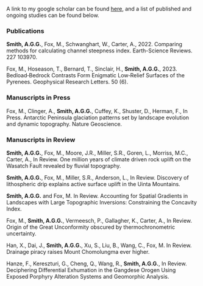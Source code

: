 A link to my google scholar can be found [here](https://scholar.google.com/citations?user=5Y21a5YAAAAJ&hl=en), and a list of published and ongoing studies can be found below.

### Publications
**Smith, A.G.G.**, Fox, M., Schwanghart, W., Carter, A., 2022. Comparing methods for calculating channel steepness index. Earth-Science Reviews. 227 103970. 

Fox, M., Hoseason, T., Bernard, T., Sinclair, H., **Smith, A.G.G.**, 2023. Bedload‐Bedrock Contrasts Form Enigmatic Low‐Relief Surfaces of the Pyrenees. Geophysical Research Letters. 50 (6). 



### Manuscripts in Press
Fox, M., Clinger, A., **Smith, A.G.G.**, Cuffey, K., Shuster, D., Herman, F., In Press. Antarctic Peninsula glaciation patterns set by landscape evolution and dynamic topography. Nature Geoscience. 

### Manuscripts in Review
**Smith, A.G.G.**, Fox, M., Moore, J.R., Miller, S.R., Goren, L., Morriss, M.C., Carter, A., In Review. One million years of climate driven rock uplift on the Wasatch Fault revealed by fluvial topography.

**Smith, A.G.G.**, Fox, M., Miller, S.R., Anderson, L., In Review. Discovery of lithospheric drip explains active surface uplift in the Uinta Mountains. 

**Smith, A.G.G.** and Fox, M. In Review. Accounting for Spatial Gradients in Landscapes with Large Topographic Inversions: Constraining the Concavity Index. 

Fox, M., **Smith, A.G.G.**, Vermeesch, P., Gallagher, K., Carter, A., In Review. Origin of the Great Unconformity obscured by thermochronometric uncertainty. 

Han, X., Dai, J., **Smith, A.G.G.**, Xu, S., Liu, B., Wang, C., Fox, M. In Review. Drainage piracy raises Mount Chomolungma ever higher.

Hanze, F., Kereszturi, G., Cheng, Q., Wang, R., **Smith, A.G.G.**, In Review. Deciphering Differential Exhumation in the Gangdese Orogen Using Exposed Porphyry Alteration Systems and Geomorphic Analysis.
